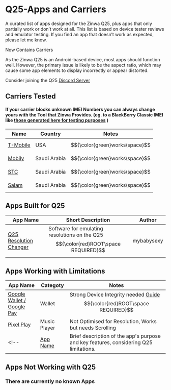 # Q25-Apps and Carriers
A curated list of apps designed for the Zinwa Q25, plus apps that only partially work or don’t work at all.
This list is based on device tester reviews and emulator testing.
If you find an app that doesn’t work as expected, please let me know.

Now Contains Carriers

As the Zinwa Q25 is an Android-based device, most apps should function well. 
However, the primary issue is likely to be the aspect ratio, which may cause some app elements to display incorrectly or appear distorted.

Consider joining the Q25 [Discord Server](https://discord.com/invite/D2P7UqFdXz)

## Carriers Tested
#### If your carrier blocks unknown IMEI Numbers you can always change yours with the Tool that Zinwa Provides. (eg. to a BlackBerry Classic IMEI like [those generated here for testing purposes](https://aidenwtf.github.io/BlackBerry-Classic-IMEI-Generator/) )


| Name | Country | Notes |
|----------|-------------------|-------|
| [T-Mobile](https://www.t-mobile.com/) | USA | $${\color{green}works\space}$$ |
| [Mobily](https://www.mobily.com.sa) | Saudi Arabia | $${\color{green}works\space}$$ |
| [STC](https://www.stc.com.sa) | Saudi Arabia | $${\color{green}works\space}$$ |
| [Salam](https://dxp.salam.sa) | Saudi Arabia | $${\color{green}works\space}$$ |

## Apps Built for Q25


| App Name | Short Description | Author |
|----------|-------------------|-------|
| [Q25 Resolution Changer](https://github.com/mybabysexy/q25-res-changer) | Software for emulating resolutions on the Q25 $${\color{red}ROOT\space REQUIRED}$$| mybabysexy |

<!--
## Apps specifically tested to work with Q25

| App Name | Cetegory | Notes |
|----------|-------------------|-------|
| [Apple Music](https://play.google.com/store/apps/details/Apple_Music?id=com.apple.android.music&hl=gsw) | Music Provider |  |
| [Youtube Music](https://play.google.com/store/apps/details?id=com.google.android.apps.youtube.music&hl=gsw) | Music Provider |  |
| [ChatGPT](https://play.google.com/store/apps/details?id=com.openai.chatgpt&utm_source=emea_Med) | AI |  |
| [Reddit]((https://play.google.com/store/apps/details?id=com.reddit.frontpage&utm_source=emea_Med)) |  |  |
| [Instagram](https://play.google.com/store/apps/details?id=com.instagram.android&hl=en) | Social Media |  |
| [Naver Whale Browser](https://play.google.com/store/apps/details?id=com.naver.whale&hl=en) | Browser | Trackpad Support |

| [App Name](https://example.com/app3) | Brief description of the app's purpose and functionality on Q25. | Notes on general compatibility or usage with Q25. |
-->
## Apps Working with Limitations

| App Name | Categoty | Notes |
|----------|-------------------|-------|
| [Google Wallet / Google Pay](https://play.google.com/store/apps/details?id=com.google.android.apps.walletnfcrel&hl=en) | Wallet | Strong Device Integrity needed [Guide](https://xdaforums.com/t/guide-how-to-pass-strong-integrity-on-android-step-by-step-guide.4729435/) $${\color{red}ROOT\space REQUIRED}$$|
| [Pixel Play](https://github.com/theovilardo/PixelPlay) | Music Player | Not Optimised for Resolution, Works but needs Scrolling |
<!--| [App Name](https://example.com/app2) | Brief description of the app's purpose and key features, considering Q25 limitations. | Notes on specific limitations or workarounds for Q25 compatibility. | -->
## Apps Not Working with Q25
### There are currently no known Apps
<!--
| App Name | Category | Notes |
|----------|-------------------|-------|
| [App Name](https://example.com/app1) | Brief description of the app's purpose and why it fails on Q25. | Notes on specific compatibility issues or reasons for failure. |-->
